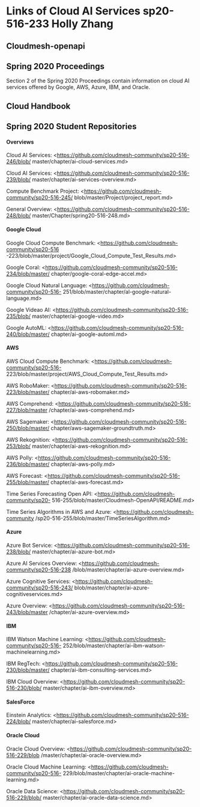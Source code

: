 # Links of Cloud AI Services sp20-516-233 Holly Zhang

## Cloudmesh-openapi

## Spring 2020 Proceedings

Section 2 of the Spring 2020 Proceedings contain information on cloud AI 
services offered by Google, AWS, Azure, IBM, and Oracle.  

## Cloud Handbook 

## Spring 2020 Student Repositories

#### Overviews

Cloud AI Services: <https://github.com/cloudmesh-community/sp20-516-246/blob/
master/chapter/ai-cloud-services.md>

Cloud AI Services: <https://github.com/cloudmesh-community/sp20-516-239/blob/
master/chapter/ai-services-overview.md>

Compute Benchmark Project: <https://github.com/cloudmesh-community/sp20-516-245/
blob/master/Project/project_report.md>

General Overview: <https://github.com/cloudmesh-community/sp20-516-248/blob/
master/Chapter/spring20-516-248.md>

#### Google Cloud

Google Cloud Compute Benchmark: <https://github.com/cloudmesh-community/sp20-516
-223/blob/master/project/Google_Cloud_Compute_Test_Results.md>

Google Coral: <https://github.com/cloudmesh-community/sp20-516-234/blob/master/
chapter/google-coral-edge-accel.md>

Google Cloud Natural Language: <https://github.com/cloudmesh-community/sp20-516-
251/blob/master/chapter/al-google-natural-language.md>

Google Videao AI: <https://github.com/cloudmesh-community/sp20-516-235/blob/
master/chapter/ai-google-video.md>

Google AutoML: <https://github.com/cloudmesh-community/sp20-516-240/blob/master/
chapter/ai-google-automl.md>

#### AWS

AWS Cloud Compute Benchmark: <https://github.com/cloudmesh-community/sp20-516-
223/blob/master/project/AWS_Cloud_Compute_Test_Results.md>

AWS RoboMaker: <https://github.com/cloudmesh-community/sp20-516-223/blob/master/
chapter/ai-aws-robomaker.md>

AWS Comprehend: <https://github.com/cloudmesh-community/sp20-516-227/blob/master
/chapter/ai-aws-comprehend.md>

AWS Sagemaker: <https://github.com/cloudmesh-community/sp20-516-250/blob/master/
chapter/aws-sagemaker-groundtruth.md>

AWS Rekognition: <https://github.com/cloudmesh-community/sp20-516-253/blob/
master/chapter/ai-aws-rekognition.md>

AWS Polly: <https://github.com/cloudmesh-community/sp20-516-236/blob/master/
chapter/ai-aws-polly.md>

AWS Forecast: <https://github.com/cloudmesh-community/sp20-516-255/blob/master/
chapter/ai-aws-forecast.md>

Time Series Forecasting Open API: <https://github.com/cloudmesh-community/sp20-
516-255/blob/master/Cloudmesh-OpenAPI/README.md>

Time Series Algorithms in AWS and Azure: <https://github.com/cloudmesh-community
/sp20-516-255/blob/master/TimeSeriesAlgorithm.md>

#### Azure

Azure Bot Service: <https://github.com/cloudmesh-community/sp20-516-238/blob/
master/chapter/ai-azure-bot.md>

Azure AI Services Overview: <https://github.com/cloudmesh-community/sp20-516-238
/blob/master/chapter/ai-azure-overview.md>

Azure Cognitive Services: <https://github.com/cloudmesh-community/sp20-516-243/
blob/master/chapter/ai-azure-cognitiveservices.md>

Azure Overview: <https://github.com/cloudmesh-community/sp20-516-243/blob/master
/chapter/ai-azure-overview.md>

#### IBM 

IBM Watson Machine Learning: <https://github.com/cloudmesh-community/sp20-516-
252/blob/master/chapter/ai-ibm-watson-machinelearning.md>

IBM RegTech: <https://github.com/cloudmesh-community/sp20-516-230/blob/master/
chapter/ai-ibm-consulting-services.md>

IBM Cloud Overview: <https://github.com/cloudmesh-community/sp20-516-230/blob/
master/chapter/ai-ibm-overview.md>

#### SalesForce

Einstein Analytics: <https://github.com/cloudmesh-community/sp20-516-224/blob/
master/chapter/ai-salesforce.md>

#### Oracle Cloud

Oracle Cloud Overview: <https://github.com/cloudmesh-community/sp20-516-229/blob
/master/chapter/ai-oracle-overview.md>

Oracle Cloud Machine Learning: <https://github.com/cloudmesh-community/sp20-516-
229/blob/master/chapter/ai-oracle-machine-learning.md>

Oracle Data Science: <https://github.com/cloudmesh-community/sp20-516-229/blob/
master/chapter/ai-oracle-data-science.md>